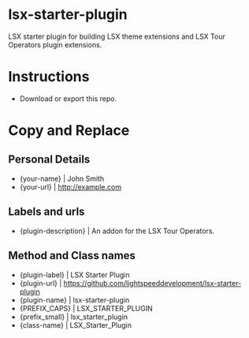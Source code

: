 # lsx-starter-plugin
LSX starter plugin for building LSX theme extensions and LSX Tour Operators plugin extensions.

# Instructions

 * Download or export this repo.


# Copy and Replace

## Personal Details
 * {your-name}			|	John Smith
 * {your-url}			|	http://example.com

## Labels and urls

 * {plugin-description}	|	An addon for the LSX Tour Operators.

## Method and Class names

 * {plugin-label}		|	LSX Starter Plugin
 * {plugin-url}			|	https://github.com/lightspeeddevelopment/lsx-starter-plugin
 * {plugin-name}		|	lsx-starter-plugin
 * {PREFIX_CAPS}		|	LSX_STARTER_PLUGIN
 * {prefix_small}		|	lsx_starter_plugin
 * {class-name}			|	LSX_Starter_Plugin